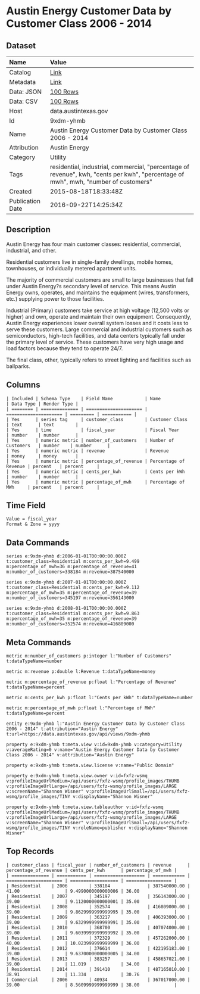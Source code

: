 # Austin Energy Customer Data by Customer Class 2006 - 2014

## Dataset

| Name | Value |
| :--- | :---- |
| Catalog | [Link](https://catalog.data.gov/dataset/austin-energy-customer-data-by-customer-class) |
| Metadata | [Link](https://data.austintexas.gov/api/views/9xdm-yhmb) |
| Data: JSON | [100 Rows](https://data.austintexas.gov/api/views/9xdm-yhmb/rows.json?max_rows=100) |
| Data: CSV | [100 Rows](https://data.austintexas.gov/api/views/9xdm-yhmb/rows.csv?max_rows=100) |
| Host | data.austintexas.gov |
| Id | 9xdm-yhmb |
| Name | Austin Energy Customer Data by Customer Class 2006 - 2014 |
| Attribution | Austin Energy |
| Category | Utility |
| Tags | residential, industrial, commercial, "percentage of revenue", kwh, "cents per kwh", "percentage of mwh", mwh, "number of customers" |
| Created | 2015-08-18T18:33:48Z |
| Publication Date | 2016-09-22T14:25:34Z |

## Description

Austin Energy has four main customer classes: residential, commercial, industrial, and other. 

Residential customers live in single-family dwellings, mobile homes, townhouses, or individually metered apartment units. 

The majority of commercial customers are small to large businesses that fall under Austin Energy?s secondary level of service. This means Austin Energy owns, operates, and maintains the equipment (wires, transformers, etc.) supplying power to those facilities. 

Industrial (Primary) customers take service at high voltage (12,500 volts or higher) and own, operate and maintain their own equipment. Consequently, Austin Energy experiences lower overall system losses and it costs less to serve these customers. Large commercial and industrial customers such as semiconductors, high-tech facilities, and data centers typically fall under the primary level of service. These customers have very high usage and load factors because they tend to operate 24/7. 

The final class, other, typically refers to street lighting and facilities such as ballparks.

## Columns

```ls
| Included | Schema Type    | Field Name            | Name                  | Data Type | Render Type |
| ======== | ============== | ===================== | ===================== | ========= | =========== |
| Yes      | series tag     | customer_class        | Customer Class        | text      | text        |
| Yes      | time           | fiscal_year           | Fiscal Year           | number    | number      |
| Yes      | numeric metric | number_of_customers   | Number of Customers   | number    | number      |
| Yes      | numeric metric | revenue               | Revenue               | money     | money       |
| Yes      | numeric metric | percentage_of_revenue | Percentage of Revenue | percent   | percent     |
| Yes      | numeric metric | cents_per_kwh         | Cents per kWh         | number    | number      |
| Yes      | numeric metric | percentage_of_mwh     | Percentage of MWh     | percent   | percent     |
```

## Time Field

```ls
Value = fiscal_year
Format & Zone = yyyy
```

## Data Commands

```ls
series e:9xdm-yhmb d:2006-01-01T00:00:00.000Z t:customer_class=Residential m:cents_per_kwh=9.499 m:percentage_of_mwh=36 m:percentage_of_revenue=41 m:number_of_customers=338184 m:revenue=387540000

series e:9xdm-yhmb d:2007-01-01T00:00:00.000Z t:customer_class=Residential m:cents_per_kwh=9.112 m:percentage_of_mwh=35 m:percentage_of_revenue=39 m:number_of_customers=345197 m:revenue=356143000

series e:9xdm-yhmb d:2008-01-01T00:00:00.000Z t:customer_class=Residential m:cents_per_kwh=9.863 m:percentage_of_mwh=35 m:percentage_of_revenue=39 m:number_of_customers=352574 m:revenue=416809000
```

## Meta Commands

```ls
metric m:number_of_customers p:integer l:"Number of Customers" t:dataTypeName=number

metric m:revenue p:double l:Revenue t:dataTypeName=money

metric m:percentage_of_revenue p:float l:"Percentage of Revenue" t:dataTypeName=percent

metric m:cents_per_kwh p:float l:"Cents per kWh" t:dataTypeName=number

metric m:percentage_of_mwh p:float l:"Percentage of MWh" t:dataTypeName=percent

entity e:9xdm-yhmb l:"Austin Energy Customer Data by Customer Class 2006 - 2014" t:attribution="Austin Energy" t:url=https://data.austintexas.gov/api/views/9xdm-yhmb

property e:9xdm-yhmb t:meta.view v:id=9xdm-yhmb v:category=Utility v:averageRating=0 v:name="Austin Energy Customer Data by Customer Class 2006 - 2014" v:attribution="Austin Energy"

property e:9xdm-yhmb t:meta.view.license v:name="Public Domain"

property e:9xdm-yhmb t:meta.view.owner v:id=fxfz-wsmq v:profileImageUrlMedium=/api/users/fxfz-wsmq/profile_images/THUMB v:profileImageUrlLarge=/api/users/fxfz-wsmq/profile_images/LARGE v:screenName="Shannon Wisner" v:profileImageUrlSmall=/api/users/fxfz-wsmq/profile_images/TINY v:displayName="Shannon Wisner"

property e:9xdm-yhmb t:meta.view.tableauthor v:id=fxfz-wsmq v:profileImageUrlMedium=/api/users/fxfz-wsmq/profile_images/THUMB v:profileImageUrlLarge=/api/users/fxfz-wsmq/profile_images/LARGE v:screenName="Shannon Wisner" v:profileImageUrlSmall=/api/users/fxfz-wsmq/profile_images/TINY v:roleName=publisher v:displayName="Shannon Wisner"
```

## Top Records

```ls
| customer_class | fiscal_year | number_of_customers | revenue      | percentage_of_revenue | cents_per_kwh      | percentage_of_mwh | 
| ============== | =========== | =================== | ============ | ===================== | ================== | ================= | 
| Residential    | 2006        | 338184              | 387540000.00 | 41.00                 | 9.4990000000000006 | 36.00             | 
| Residential    | 2007        | 345197              | 356143000.00 | 39.00                 | 9.1120000000000001 | 35.00             | 
| Residential    | 2008        | 352574              | 416809000.00 | 39.00                 | 9.8629999999999995 | 35.00             | 
| Residential    | 2009        | 363217              | 406393000.00 | 39.00                 | 9.6329999999999991 | 35.00             | 
| Residential    | 2010        | 368700              | 407074000.00 | 39.00                 | 9.6039999999999992 | 35.00             | 
| Residential    | 2011        | 372329              | 457262000.00 | 40.00                 | 10.023999999999999 | 36.00             | 
| Residential    | 2012        | 376614              | 422195183.00 | 39.00                 | 9.6370000000000005 | 34.00             | 
| Residential    | 2013        | 383257              | 458657021.00 | 39.00                 | 11.019             | 34.00             | 
| Residential    | 2014        | 391410              | 487165010.00 | 38.91                 | 11.334             | 30.76             | 
| Commercial     | 2006        | 40934               | 367017000.00 | 39.00                 | 8.5609999999999999 | 38.00             | 
```